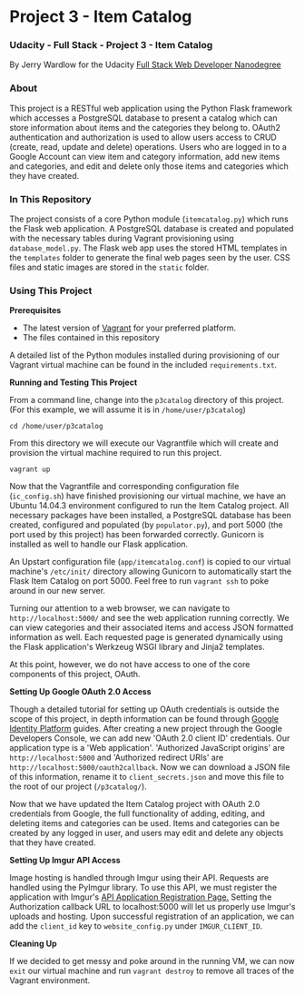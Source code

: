 # Project 3 - Item Catalog
### Udacity - Full Stack - Project 3 - Item Catalog

By Jerry Wardlow for the Udacity [Full Stack Web Developer Nanodegree](https://www.udacity.com/course/full-stack-web-developer-nanodegree--nd004)

### About

This project is a RESTful web application using the Python Flask framework which
accesses a PostgreSQL database to present a catalog which can store information
about items and the categories they belong to. OAuth2 authentication and
authorization is used to allow users access to CRUD (create, read, update and
delete) operations. Users who are logged in to a Google Account can view item
and category information, add new items and categories, and edit and delete
only those items and categories which they have created.

### In This Repository

The project consists of a core Python module (`itemcatalog.py`) which runs the
Flask web application. A PostgreSQL database is created and populated with the
necessary tables during Vagrant provisioning using `database_model.py`. The
Flask web app uses the stored HTML templates in the `templates` folder to
generate the final web pages seen by the user. CSS files and static images are
stored in the `static` folder.

### Using This Project

**Prerequisites**

* The latest version of [Vagrant](https://www.vagrantup.com/downloads.html) for
your preferred platform.
* The files contained in this repository

A detailed list of the Python modules installed during provisioning of our
Vagrant virtual machine can be found in the included `requirements.txt`.

**Running and Testing This Project**

From a command line, change into the `p3catalog` directory of this project. (For
this example, we will assume it is in `/home/user/p3catalog`)

`cd /home/user/p3catalog`

From this directory we will execute our Vagrantfile which will create and
provision the virtual machine required to run this project.

`vagrant up`

Now that the Vagrantfile and corresponding configuration file (`ic_config.sh`)
have finished provisioning our virtual machine, we have an Ubuntu 14.04.3
environment configured to run the Item Catalog project. All necessary packages
have been installed, a PostgreSQL database has been created, configured and
populated (by `populator.py`), and port 5000 (the port used by this project) has
been forwarded correctly. Gunicorn is installed as well to handle our Flask
application.

An Upstart configuration file (`app/itemcatalog.conf`) is copied to our virtual
machine's `/etc/init/` directory allowing Gunicorn to automatically start the
Flask Item Catalog on port 5000. Feel free to run `vagrant ssh` to poke around
in our new server.

Turning our attention to a web browser, we can navigate to
`http://localhost:5000/` and see the web application running correctly. We can
view categories and their associated items and access JSON formatted information
as well. Each requested page is generated dynamically using the Flask
application's Werkzeug WSGI library and Jinja2 templates.

At this point, however, we do not have access to one of the core components of
this project, OAuth.

**Setting Up Google OAuth 2.0 Access**

Though a detailed tutorial for setting up OAuth credentials is outside the scope
of this project, in depth information can be found through [Google Identity
Platform](https://developers.google.com/identity/protocols/OAuth2?hl=en) guides.
After creating a new project through the Google Developers Console, we can
add new 'OAuth 2.0 client ID' credentials. Our application type is a 'Web
application'. 'Authorized JavaScript origins' are `http://localhost:5000` and
'Authorized redirect URIs' are `http://localhost:5000/oauth2callback`. Now we
can download a JSON file of this information, rename it to `client_secrets.json`
and move this file to the root of our project (`/p3catalog/`).

Now that we have updated the Item Catalog project with OAuth 2.0 credentials
from Google, the full functionality of adding, editing, and deleting items and
categories can be used. Items and categories can be created by any logged in
user, and users may edit and delete any objects that they have created.

**Setting Up Imgur API Access**

Image hosting is handled through Imgur using their API. Requests are handled
using the PyImgur library. To use this API, we must register the application
with Imgur's [API Application Registration Page.](https://api.imgur.com/oauth2/addclient)
Setting the Authorization callback URL to localhost:5000 will let us properly
use Imgur's uploads and hosting. Upon successful registration of an application,
we can add the `client_id` key to `website_config.py` under `IMGUR_CLIENT_ID`.

**Cleaning Up**

If we decided to get messy and poke around in the running VM, we can now `exit`
our virtual machine and run `vagrant destroy` to remove all traces of the
Vagrant environment.
